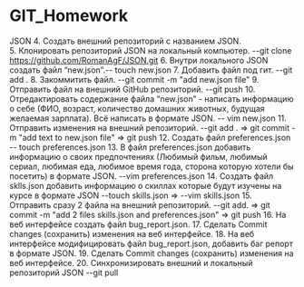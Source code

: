 # GIT_Homework
JSON
 4. Создать внешний репозиторий c названием JSON.   
 5. Клонировать репозиторий JSON на локальный компьютер. --git clone https://github.com/RomanAgF/JSON.git
 6. Внутри локального JSON создать файл “new.json”.-- touch new.json
 7. Добавить файл под гит.  --git add .
 8. Закоммитить файл. --git commit -m "add new.json file"
 9. Отправить файл на внешний GitHub репозиторий.   --git push
 10. Отредактировать содержание файла “new.json” - написать информацию о себе (ФИО, возраст, количество домашних животных, будущая желаемая зарплата). Всё написать в формате JSON.  --  vim new.json 
 11. Отправить изменения на внешний репозиторий.  --git add . => git commit -m "add text to new.json file"   => git push
 12. Создать файл preferences.json  --  touch  preferences.json
 13. В файл preferences.json добавить информацию о своих предпочтениях (Любимый фильм, любимый сериал, любимая еда, любимое время года, сторона которую хотели бы посетить) в формате JSON.  --vim preferences.json
 14. Создать файл sklls.json добавить информацию о скиллах которые будут изучены на курсе в формате JSON     --touch skills.json => --vim skills.json
 15. Отправить сразу 2 файла на внешний репозиторий. --git add. => git commit -m "add 2 files skills.json and preferences.json"  => git push
 16. На веб интерфейсе создать файл bug_report.json.
 17. Сделать Commit changes (сохранить) изменения на веб интерфейсе.
 18. На веб интерфейсе модифицировать файл bug_report.json, добавить баг репорт в формате JSON.
 19. Сделать Commit changes (сохранить) изменения на веб интерфейсе.
 20. Синхронизировать внешний и локальный репозиторий JSON  --git pull
